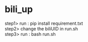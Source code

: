 # bili_up
step1> run : pip install requirement.txt  
step2> change the biliUID in run.sh  
step3> run : bash run.sh
